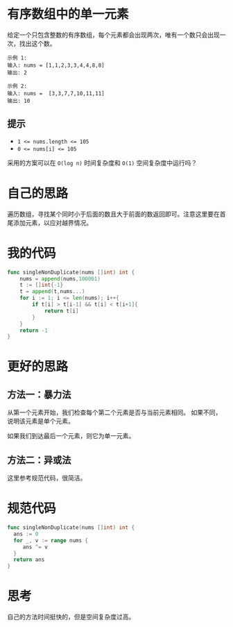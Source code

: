 # 有序数组中的单一元素

给定一个只包含整数的有序数组，每个元素都会出现两次，唯有一个数只会出现一次，找出这个数。

```
示例 1:
输入: nums = [1,1,2,3,3,4,4,8,8]
输出: 2

示例 2:
输入: nums =  [3,3,7,7,10,11,11]
输出: 10
```

## 提示

- `1 <= nums.length <= 105`
- `0 <= nums[i] <= 105`

 采用的方案可以在 `O(log n)` 时间复杂度和 `O(1)` 空间复杂度中运行吗？

# 自己的思路

遍历数组，寻找某个同时小于后面的数且大于前面的数返回即可。注意这里要在首尾添加元素，以应对越界情况。

# 我的代码

```go
func singleNonDuplicate(nums []int) int {
    nums = append(nums,100001)
    t := []int{-1}
    t = append(t,nums...)
    for i := 1; i <= len(nums); i++{
        if t[i] > t[i-1] && t[i] < t[i+1]{
            return t[i]
        }
    }
    return -1
}
```

# 更好的思路

## 方法一：暴力法

从第一个元素开始，我们检查每个第二个元素是否与当前元素相同。 如果不同，说明该元素是单个元素。

如果我们到达最后一个元素，则它为单一元素。



## 方法二：异或法

这里参考规范代码，很简洁。

# 规范代码

```go
func singleNonDuplicate(nums []int) int {
  ans := 0
  for _, v := range nums {
     ans ^= v
  }
  return ans
}
```

# 思考

自己的方法时间挺快的，但是空间复杂度过高。

